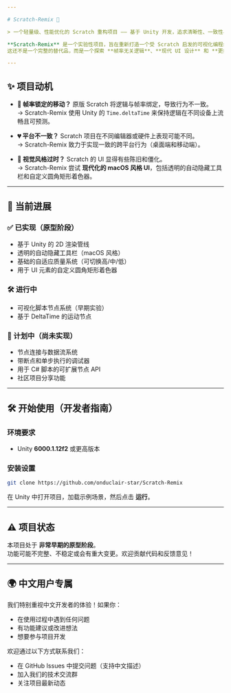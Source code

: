 ```yaml
---

# Scratch-Remix 🚀

> 一个轻量级、性能优化的 Scratch 重构项目 —— 基于 Unity 开发，追求清晰性、一致性与未来可扩展性。

**Scratch-Remix** 是一个实验性项目，旨在重新打造一个受 Scratch 启发的可视化编程编辑器，同时解决其一些长期存在的局限性。  
这还不是一个完整的替代品，而是一个探索 **帧率无关逻辑**、**现代 UI 设计** 和 **更好可扩展性** 的试验场。

---
```


## ✨ 项目动机

- **🧊 帧率锁定的移动？** 原版 Scratch 将逻辑与帧率绑定，导致行为不一致。  
  → Scratch-Remix 使用 Unity 的 `Time.deltaTime` 来保持逻辑在不同设备上流畅且可预测。

- **💔 平台不一致？** Scratch 项目在不同编辑器或硬件上表现可能不同。  
  → Scratch-Remix 致力于实现一致的跨平台行为（桌面端和移动端）。

- **🎨 视觉风格过时？** Scratch 的 UI 显得有些陈旧和僵化。  
  → Scratch-Remix 尝试 **现代化的 macOS 风格 UI**，包括透明的自动隐藏工具栏和自定义圆角矩形着色器。

---

## 🚀 当前进展

### ✅ 已实现（原型阶段）
- 基于 Unity 的 2D 渲染管线
- 透明的自动隐藏工具栏（macOS 风格）
- 基础的自适应质量系统（可切换高/中/低）
- 用于 UI 元素的自定义圆角矩形着色器

### 🛠️ 进行中
- 可视化脚本节点系统（早期实验）
- 基于 DeltaTime 的运动节点

### 🔮 计划中（尚未实现）
- 节点连接与数据流系统
- 带断点和单步执行的调试器
- 用于 C# 脚本的可扩展节点 API
- 社区项目分享功能

---

## 🛠️ 开始使用（开发者指南）

### 环境要求
- Unity **6000.1.12f2** 或更高版本

### 安装设置
```bash
git clone https://github.com/onduclair-star/Scratch-Remix
```

在 Unity 中打开项目，加载示例场景，然后点击 **运行**。

---

## ⚠️ 项目状态

本项目处于 **非常早期的原型阶段**。  
功能可能不完整、不稳定或会有重大变更。欢迎贡献代码和反馈意见！

---

## 🌍 中文用户专属

我们特别重视中文开发者的体验！如果你：
- 在使用过程中遇到任何问题
- 有功能建议或改进想法
- 想要参与项目开发

欢迎通过以下方式联系我们：
- 在 GitHub Issues 中提交问题（支持中文描述）
- 加入我们的技术交流群
- 关注项目最新动态
